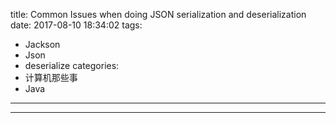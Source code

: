 title: Common Issues when doing JSON serialization and deserialization
date: 2017-08-10 18:34:02
tags:
 - Jackson
 - Json
 - deserialize
categories:
  - 计算机那些事
  - Java
---
---
